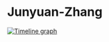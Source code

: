 # Junyuan-Zhang

[![Timeline graph](https://images.repography.com/0/clap-rs/clap/recent-activity/d751713988987e9331980363e24189ce_timeline.svg)]([https://github.com/clap-rs/clap/commits](https://docs.google.com/document/d/1kly9HCj3D1FMHrMF8nzKYuAbreIibe8gYqOujQ3w5D4/edit?usp=sharing))


